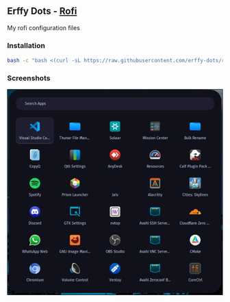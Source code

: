 ## Erffy Dots - [Rofi](https://github.com/lbonn/rofi)
My rofi configuration files

### Installation
```sh
bash -c "bash <(curl -sL https://raw.githubusercontent.com/erffy-dots/rofi/main/install.sh)"
```

### Screenshots
![](assets/rofi.png)
